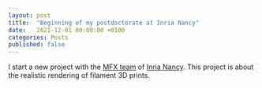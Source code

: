 ```yaml
---
layout: post
title:  "Beginning of my postdoctorate at Inria Nancy"
date:   2021-12-01 00:00:00 +0100
categories: Posts
published: false
---
```


I start a new project with the [MFX team](https://mfx.loria.fr/) of [Inria Nancy](https://www.inria.fr/en/centre-inria-nancy-grand-est). This project is about the realistic rendering of filament 3D prints.